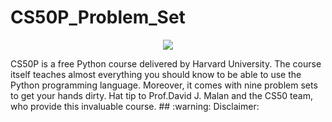 # CS50P_Problem_Set
<p align="center">
  <img src="https://pll.harvard.edu/sites/default/files/styles/16_9_large/public/course/CS50P_pll.png?itok=ZBkgBrNn" />
</p>
  CS50P is a free Python course delivered by Harvard University. The course itself teaches almost everything you should know to be able to use the Python programming language. Moreover, it comes with nine problem sets to get your hands dirty. Hat tip to Prof.David J. Malan and the CS50 team, who provide this invaluable course.
## :warning: Disclaimer:
  
